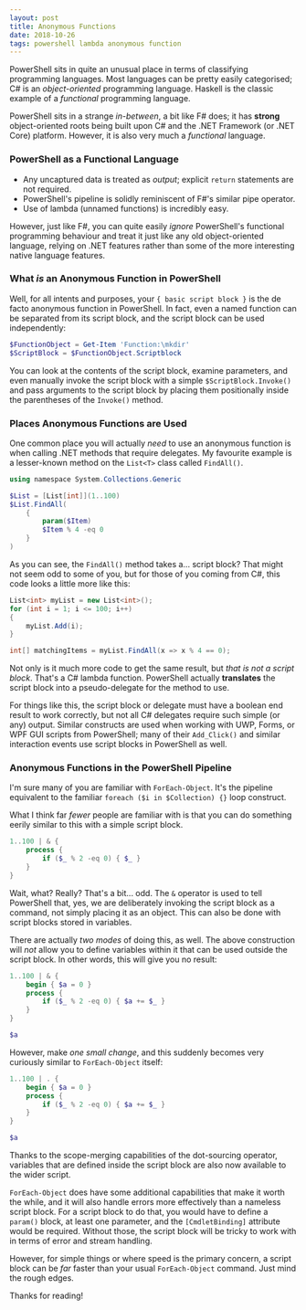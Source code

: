 ```yaml
---
layout: post
title: Anonymous Functions
date: 2018-10-26
tags: powershell lambda anonymous function
---
```


PowerShell sits in quite an unusual place in terms of classifying programming languages. Most
languages can be pretty easily categorised; C# is an _object-oriented_ programming language.
Haskell is the classic example of a _functional_ programming language.

PowerShell sits in a strange _in-between_, a bit like F# does; it has **strong** object-oriented
roots being built upon C# and the .NET Framework (or .NET Core) platform. However, it is also very
much a _functional_ language.

### PowerShell as a Functional Language

* Any uncaptured data is treated as _output_; explicit `return` statements are not required.
* PowerShell's pipeline is solidly reminiscent of F#'s similar pipe operator.
* Use of lambda (unnamed functions) is incredibly easy.

However, just like F#, you can quite easily _ignore_ PowerShell's functional programming behaviour
and treat it just like any old object-oriented language, relying on .NET features rather than some
of the more interesting native language features.

### What _is_ an Anonymous Function in PowerShell

Well, for all intents and purposes, your `{ basic script block }` is the de facto anonymous function
in PowerShell. In fact, even a named function can be separated from its script block, and the script
block can be used independently:

```powershell
$FunctionObject = Get-Item 'Function:\mkdir'
$ScriptBlock = $FunctionObject.Scriptblock
```

You can look at the contents of the script block, examine parameters, and even manually invoke the
script block with a simple `$ScriptBlock.Invoke()` and pass arguments to the script block by placing
them positionally inside the parentheses of the `Invoke()` method.

### Places Anonymous Functions are Used

One common place you will actually _need_ to use an anonymous function is when calling .NET methods
that require delegates. My favourite example is a lesser-known method on the `List<T>` class called
`FindAll()`.

```powershell
using namespace System.Collections.Generic

$List = [List[int]](1..100)
$List.FindAll(
    {
        param($Item)
        $Item % 4 -eq 0
    }
)
```

As you can see, the `FindAll()` method takes a... script block? That might not seem odd to some of
you, but for those of you coming from C#, this code looks a little more like this:

```csharp
List<int> myList = new List<int>();
for (int i = 1; i <= 100; i++)
{
    myList.Add(i);
}

int[] matchingItems = myList.FindAll(x => x % 4 == 0);
```

Not only is it much more code to get the same result, but _that is not a script block_. That's a C#
lambda function. PowerShell actually **translates** the script block into a pseudo-delegate for the
method to use.

For things like this, the script block or delegate must have a boolean end result to work correctly,
but not all C# delegates require such simple (or any) output. Similar constructs are used when
working with UWP, Forms, or WPF GUI scripts from PowerShell; many of their `Add_Click()` and similar
interaction events use script blocks in PowerShell as well.

### Anonymous Functions in the PowerShell Pipeline

I'm sure many of you are familiar with `ForEach-Object`. It's the pipeline equivalent to the
familiar `foreach ($i in $Collection) {}` loop construct.

What I think far _fewer_ people are familiar with is that you can do something eerily similar to
this with a simple script block.

```powershell
1..100 | & {
    process {
        if ($_ % 2 -eq 0) { $_ }
    }
}
```

Wait, what? Really? That's a bit... odd. The `&` operator is used to tell PowerShell that, yes, we
are deliberately invoking the script block as a command, not simply placing it as an object. This
can also be done with script blocks stored in variables.

There are actually _two modes_ of doing this, as well. The above construction will _not_ allow you
to define variables within it that can be used outside the script block. In other words, this will
give you no result:

```powershell
1..100 | & {
    begin { $a = 0 }
    process {
        if ($_ % 2 -eq 0) { $a += $_ }
    }
}

$a
```

However, make _one small change_, and this suddenly becomes very curiously similar to
`ForEach-Object` itself:

```powershell
1..100 | . {
    begin { $a = 0 }
    process {
        if ($_ % 2 -eq 0) { $a += $_ }
    }
}

$a
```

Thanks to the scope-merging capabilities of the dot-sourcing operator, variables that are defined
inside the script block are also now available to the wider script.

`ForEach-Object` does have some additional capabilities that make it worth the while, and it will
also handle errors more effectively than a nameless script block. For a script block to do that, you
would have to define a `param()` block, at least one parameter, and the `[CmdletBinding]` attribute
would be required. Without those, the script block will be tricky to work with in terms of error and
stream handling.

However, for simple things or where speed is the primary concern, a script block can be _far_ faster
than your usual `ForEach-Object` command. Just mind the rough edges.

Thanks for reading!
